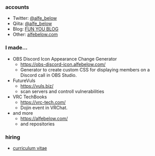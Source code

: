 ### accounts

- Twitter: <a href="https://twitter.com/alfe_below" target="_blank">@alfe_below</a>
- Qiita: <a href="https://qiita.com/alfe_below" target="_blank">@alfe_below</a>
- Blog: <a href="http://blog.alfebelow.com/" target="_blank">FUN YOU BLOG</a>
- Other: <a href="https://alfebelow.com/" target="_blank">alfebelow.com</a>

### I made...

- OBS Discord Icon Appearance Change Generator
    - https://obs-discord-icon.alfebelow.com/
    - Generator to create custom CSS for displaying members on a Discord call in OBS Studio.
- FutureVuls
    - https://vuls.biz/
    - scan servers and controll vulnerabilities
- VRC TechBooks
    - https://vrc-tech.com/
    - Dojin event in VRChat.
- and more
    - https://alfebelow.com/
    - and repositories

### hiring

- [curriculum vitae](https://github.com/alfe/Curriculum-Vitae)

